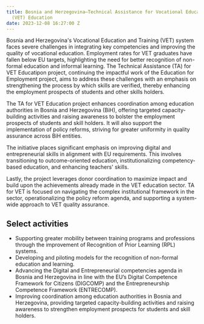 ```yaml
---
title: Bosnia and Herzegovina—Technical Assistance for Vocational Education and Training
  (VET) Education
date: 2023-12-08 16:27:00 Z
---
```


Bosnia and Herzegovina's Vocational Education and Training (VET) system faces severe challenges in integrating key competencies and improving the quality of vocational education. Employment rates for VET graduates have fallen below EU targets, highlighting the need for better recognition of non-formal education and informal learning. The Technical Assistance (TA) for VET Educatipon project, continuing the impactful work of the Education for Employment project, aims to address these challenges with an emphasis on strengthening the process by which skills are verified, thereby enhancing the employment prospects of students and other skills holders. 

The TA for VET Education project enhances coordination among education authorities in Bosnia and Herzegovina (BiH), offering targeted capacity-building activities and raising awareness to bolster the employment prospects of students and skill holders. It will also support the implementation of policy reforms, striving for greater uniformity in quality assurance across BiH entities.

The initiative places significant emphasis on improving digital and entrepreneurial skills in alignment with EU requirements. This involves transitioning to outcome-oriented education, institutionalizing competency-based education, and enhancing teachers' skills.

Lastly, the project leverages donor coordination to maximize impact and build upon the achievements already made in the VET education sector. TA for VET is focused on navigating the complex institutional framework in the sector, operationalizing the policy reform agenda, and supporting a system-wide approach to VET quality assurance.

## Select activities 

* Supporting greater mobility between training programs and professions through the improvement of Recognition of Prior Learning (RPL) systems.
* Developing and piloting models for the recognition of non-formal education and learning.
* Advancing the Digital and Entrepreneurial competencies agenda in Bosnia and Herzegovina in line with the EU’s Digital Competence Framework for Citizens (DIGCOMP) and the Entrepreneurship Competence Framework (ENTRECOMP).
* Improving coordination among education authorities in Bosnia and Herzegovina, providing targeted capacity-building activities and raising awareness to strengthen employment prospects for students and skill holders.
